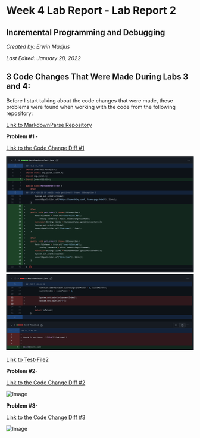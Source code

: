# **Week 4 Lab Report - Lab Report 2**

## Incremental Programming and Debugging
*Created by: Erwin Madjus*

*Last Edited: January 28, 2022*

## 3 Code Changes That Were Made During Labs 3 and 4: 

Before I start talking about the code changes that were made, these problems were found when working with the code from the following repository:

[Link to MarkdownParse Repository](https://github.com/erwinmadjus/markdown-parse)

**Problem #1 -** 

[Link to the Code Change Diff #1](https://github.com/erwinmadjus/markdown-parse/commit/7797b1e40dc25fbf8ec0a7e3ba720792f7461fd5)

![Image](Problem1CodeDiff1.png) 
![Image](Problem1CodeDiff2.png) 

[Link to Test-File2](https://github.com/erwinmadjus/markdown-parse/blob/main/test-file2.md)




**Problem #2-**

[Link to the Code Change Diff #2]()

![Image](Problem1CodeDiff.png) 

**Problem #3-**

[Link to the Code Change Diff #3]()

![Image](Problem1CodeDiff.png)  


